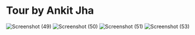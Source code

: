 # Tour by Ankit Jha 

![Screenshot (49)](https://github.com/ankitjha42/Tour/assets/143383280/2b658b57-57bb-42b4-9fef-f8d9f606a3f3)
![Screenshot (50)](https://github.com/ankitjha42/Tour/assets/143383280/4fed8911-37f9-4835-9315-081494129ac9)
![Screenshot (51)](https://github.com/ankitjha42/Tour/assets/143383280/5be9b512-1880-4ae6-87e6-29d23cedb449)
![Screenshot (53)](https://github.com/ankitjha42/Tour/assets/143383280/62c457ce-3735-4173-bd68-1b70ccee472c)
